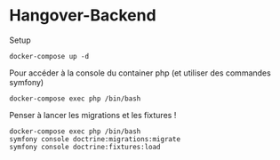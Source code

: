 # Hangover-Backend

Setup 
```
docker-compose up -d
```



Pour accéder à la console du container php (et utiliser des commandes symfony)
```
docker-compose exec php /bin/bash
```

Penser à lancer les migrations et les fixtures !
```
docker-compose exec php /bin/bash
symfony console doctrine:migrations:migrate
symfony console doctrine:fixtures:load
```
